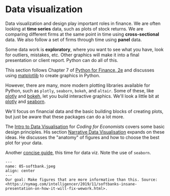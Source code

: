 # Data visualization

Data visualization and design play important roles in finance. We are often looking at **time series** data, such as plots of stock returns. We are comparing different firms at the same point in time using **cross-sectional** data. We also follow a set of firms through time using **panel** data. 

Some data work is **exploratory**, where you want to see what you have, look for outliers, mistakes, etc. Other graphics will make it into a final presentation or client report. Python can do all of this.

This section follows Chapter 7 of [Python for Finance, 2e](https://www.oreilly.com/library/view/python-for-finance/9781492024323/) and discusses using [matplotlib](https://matplotlib.org) to create graphics in Python. 

However, there are many, more modern plotting libraries available for Python, such as `plotly`, `seaborn`, `bokeh`, and `altair`. Some of these, like [plotly](https://plotly.com) and [bokeh](https://bokeh.org), let you build interactive graphics. We'll look a little bit at [plotly](https://plotly.com/python/) and [seaborn](https://seaborn.pydata.org).

We'll focus on financial data and the basic building blocks of creating plots, but just be aware that these packages can do a lot more.

The [Intro to Data Visualisation](https://aeturrell.github.io/coding-for-economists/vis-intro.html) for *Coding for Economists* covers some basic design principles. His section [Narrative Data Visualisation](https://aeturrell.github.io/coding-for-economists/vis-narrative.html) expands on these ideas. He discusses the "anatomy" of figures and how to choose the best plot for your data.

Another [concise guide](https://www.mit.edu/~amidi/teaching/data-science-tools/study-guide/data-visualization-with-python/), this time for data viz. Note the use of `seaborn`.


```{figure} ../images/05-softbank.jpeg
---
name: 05-softbank.jpeg
align: center
---
Our goal: Make figures that are more informative than this. Source: <https://nymag.com/intelligencer/2019/11/softbanks-insane-presentation-on-how-it-will-fix-wework.html>.
```
